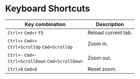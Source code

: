 # Keyboard Shortcuts

| Key combination                                            | Description         |
|------------------------------------------------------------|---------------------|
| `Ctrl+r` `Cmd+r` `F5`                                      | Reload current tab. |
| `Ctrl++` `Cmd++` <br /> `Ctrl+ScrollUp` `Cmd+ScrollUp`     | Zoom in.            |
| `Ctrl+-` `Cmd+-` <br /> `Ctrl+ScrollDown` `Cmd+ScrollDown` | Zoom out.           |
| `Ctrl+0` `Cmd+0`                                           | Reset zoom.         |